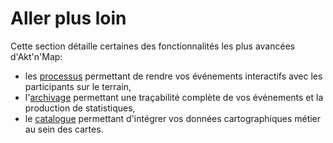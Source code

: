 # Aller plus loin

Cette section détaille certaines des fonctionnalités les plus avancées d'Akt'n'Map:
* les [processus](./workflow.md) permettant de rendre vos événements interactifs avec les participants sur le terrain,
* l'[archivage](./archiving.md) permettant une traçabilité complète de vos événements et la production de statistiques,
* le [catalogue](./catalog.md) permettant d'intégrer vos données cartographiques métier au sein des cartes.

